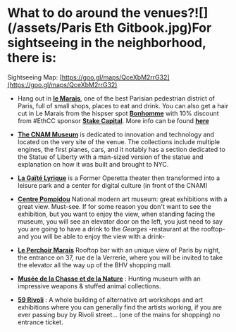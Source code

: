 # What to do around the venues?![](/assets/Paris Eth Gitbook.jpg)For sightseeing in the neighborhood, there is:

Sightseeing Map: [https://goo.gl/maps/QceXbM2rrG32](https://goo.gl/maps/QceXbM2rrG32)

* Hang out in [**le Marais**](https://en.wikipedia.org/wiki/Le_Marais), one of the best Parisian pedestrian district of Paris, full of small shops, places to eat and drink. You can also get a hair cut in Le Marais from the hispser spot [**Bonhomme**](http://www.bonhomme.com) with 10% discount from #EthCC sponsor [**Stake Capital**](https://www.stake.capital). More info can be found [**here**](https://twitter.com/StakeCapital/status/1102539873335083008)

* [**The CNAM Museum**](http://www.arts-et-metiers.net/les-collections) is dedicated to innovation and technology and located on the very site of the venue. The collections include multiple engines, the first planes, cars, and it notably has a section dedicated to the Statue of Liberty with a man-sized version of the statue and explanation on how it was built and brought to NYC.
* [**La Gaïté Lyrique**](https://gaite-lyrique.net/en) is a Former Operetta theater then transformed into a leisure park and a center for digital culture \(in front of the CNAM\)
* [**Centre Pompidou**](https://www.centrepompidou.fr/en) National modern art museum: great exhibitions with a great view. Must-see. If for some reason you don't want to see the exhibition, but you want to enjoy the view, when standing facing the museum, you will see an elevator door on the left, you just need to say you are going to have a drink to the _Georges_ -restaurant at the rooftop- and you will be able to enjoy the view with a drink-

* [**Le Perchoir Marais**](http://www.bhv.fr/en/store-news/le-perchoir-marais/) Rooftop bar with an unique view of Paris by night, the entrance on 37, rue de la Verrerie, where you will be invited to take the elevator all the way up of the BHV shopping mall.

* [**Musée de la Chasse et de la Nature**](https://www.tripadvisor.fr/Attraction_Review-g187147-d232162-Reviews-Musee_de_la_Chasse_et_de_la_Nature-Paris_Ile_de_France.html) : Hunting museum with an impressive weapons & stuffed animal collections.

* [**59 Rivoli**](https://www.59rivoli.org/homepage/) : A whole building of alternative art workshops and art exhibitions where you can generally find the artists working, if you are ever passing buy by Rivoli street... \(one of the mains for shopping\) no entrance ticket.



